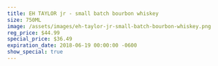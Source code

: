 ```yaml
---
title: EH TAYLOR jr - small batch bourbon whiskey
size: 750ML
image: /assets/images/eh-taylor-jr-small-batch-bourbon-whiskey.png
reg_price: $44.99
special_price: $36.49
expiration_date: 2018-06-19 00:00:00 -0600
show_special: true
---
```


